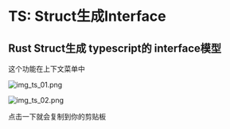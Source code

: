 # TS: Struct生成Interface



## Rust Struct生成 typescript的 interface模型

这个功能在上下文菜单中

![img_ts_01.png](img_ts_01.png)

![img_ts_02.png](img_ts_02.png)

点击一下就会复制到你的剪贴板